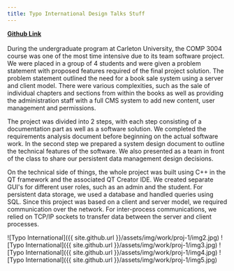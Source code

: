 ```yaml
---
title: Typo International Design Talks Stuff
---
```




<strong> <a href="github.com"> Github Link  </a></strong> <br/><br/>  During the undergraduate program at Carleton University, the COMP 3004 course was one of the most time intensive due to its team software project. We were placed in a group of 4 students and were given a problem statement with proposed features required of the final project solution. The problem statement outlined the need for a book sale system using a server and client model. There were various complexities, such as the sale of individual chapters and sections from within the books as well as providing the administration staff with a full CMS system to add new content, user management and permissions.

The project was divided into 2 steps, with each step consisting of a documentation part as well as a software solution. We completed the requirements analysis document before beginning on the actual software work. In the second step we prepared a system design document to outline the technical features of the software. We also presented as a team in front of the class to share our persistent data management design decisions.

On the technical side of things, the whole project was built using C++ in the QT framework and the associated QT Creator IDE. We created separate GUI's for different user roles, such as an admin and the student. For persistent data storage, we used a database and handled queries using SQL. Since this project was based on a client and server model, we required communication over the network. For inter-process communications, we relied on TCP/IP sockets to transfer data between the server and client processes.

![Typo International]({{ site.github.url }}/assets/img/work/proj-1/img2.jpg)
![Typo International]({{ site.github.url }}/assets/img/work/proj-1/img3.jpg)
![Typo International]({{ site.github.url }}/assets/img/work/proj-1/img4.jpg)
![Typo International]({{ site.github.url }}/assets/img/work/proj-1/img5.jpg)
